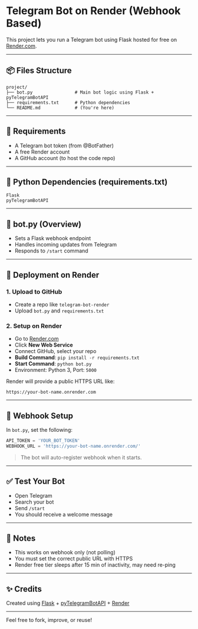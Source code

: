 # Telegram Bot on Render (Webhook Based)

This project lets you run a Telegram bot using Flask hosted for free on [Render.com](https://render.com).

---

## 📦 Files Structure

```
project/
├── bot.py                # Main bot logic using Flask + pyTelegramBotAPI
├── requirements.txt      # Python dependencies
└── README.md             # (You're here)
```

---

## 🔧 Requirements

* A Telegram bot token (from @BotFather)
* A free Render account
* A GitHub account (to host the code repo)

---

## 🧠 Python Dependencies (requirements.txt)

```
Flask
pyTelegramBotAPI
```

---

## 📜 bot.py (Overview)

* Sets a Flask webhook endpoint
* Handles incoming updates from Telegram
* Responds to `/start` command

---

## 🚀 Deployment on Render

### 1. Upload to GitHub

* Create a repo like `telegram-bot-render`
* Upload `bot.py` and `requirements.txt`

### 2. Setup on Render

* Go to [Render.com](https://render.com)
* Click **New Web Service**
* Connect GitHub, select your repo
* **Build Command**: `pip install -r requirements.txt`
* **Start Command**: `python bot.py`
* Environment: Python 3, Port: `5000`

Render will provide a public HTTPS URL like:

```
https://your-bot-name.onrender.com
```

---

## 🤖 Webhook Setup

In `bot.py`, set the following:

```python
API_TOKEN = 'YOUR_BOT_TOKEN'
WEBHOOK_URL = 'https://your-bot-name.onrender.com/'
```

> The bot will auto-register webhook when it starts.

---

## ✅ Test Your Bot

* Open Telegram
* Search your bot
* Send `/start`
* You should receive a welcome message

---

## 📌 Notes

* This works on webhook only (not polling)
* You must set the correct public URL with HTTPS
* Render free tier sleeps after 15 min of inactivity, may need re-ping

---

## ✨ Credits

Created using [Flask](https://flask.palletsprojects.com/) + [pyTelegramBotAPI](https://github.com/eternnoir/pyTelegramBotAPI) + [Render](https://render.com)

---

Feel free to fork, improve, or reuse!
